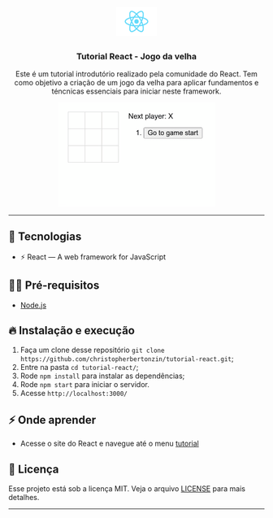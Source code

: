 <h1 align="center">
  <img alt="GoStack" src="./public/logo.png" width="80px" />
</h1>

<h3 align="center">
    Tutorial React - Jogo da velha
</h3>


<p align="center">Este é um tutorial introdutório realizado pela comunidade do React. Tem como objetivo a criação de um jogo da velha para aplicar fundamentos e téncnicas essenciais para iniciar neste framework. </p>

<p align="center">
    <img src="./public/jogoDaVelha.gif" >
</p>

___

## 🚀 Tecnologias

- ⚡ React — A web framework for JavaScript 

## ✋🏻 Pré-requisitos

- [Node.js](https://nodejs.org/en/)

## 🔥 Instalação e execução

1. Faça um clone desse repositório 
`git clone https://github.com/christopherbertonzin/tutorial-react.git`;
2. Entre na pasta `cd tutorial-react/`;
3. Rode `npm install` para instalar as dependências;
4. Rode `npm start` para iniciar o servidor.
5. Acesse `http://localhost:3000/`

## ⚡️ Onde aprender

- Acesse o site do React e navegue até o menu [tutorial]([React](https://pt-br.reactjs.org/tutorial/tutorial.html))

## 📝 Licença

Esse projeto está sob a licença MIT. Veja o arquivo [LICENSE](LICENSE.md) para mais detalhes.

---
